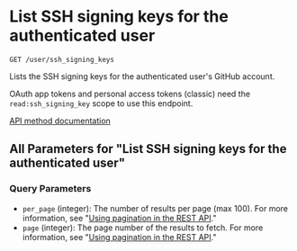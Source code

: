 # List SSH signing keys for the authenticated user

`GET /user/ssh_signing_keys`

Lists the SSH signing keys for the authenticated user's GitHub account.

OAuth app tokens and personal access tokens (classic) need the `read:ssh_signing_key` scope to use this endpoint.

[API method documentation](https://docs.github.com/rest/users/ssh-signing-keys#list-ssh-signing-keys-for-the-authenticated-user)

## All Parameters for "List SSH signing keys for the authenticated user"

### Query Parameters

- `per_page` (integer): The number of results per page (max 100). For more information, see "[Using pagination in the REST API](https://docs.github.com/rest/using-the-rest-api/using-pagination-in-the-rest-api)."
- `page` (integer): The page number of the results to fetch. For more information, see "[Using pagination in the REST API](https://docs.github.com/rest/using-the-rest-api/using-pagination-in-the-rest-api)."